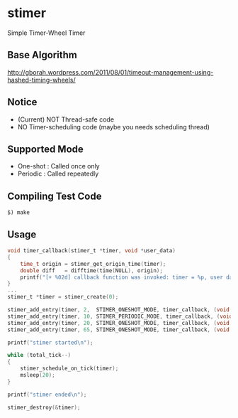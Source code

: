 stimer
======

Simple Timer-Wheel Timer

Base Algorithm
---
http://gborah.wordpress.com/2011/08/01/timeout-management-using-hashed-timing-wheels/

Notice
---
* (Current) NOT Thread-safe code
* NO Timer-scheduling code (maybe you needs scheduling thread)

Supported Mode
---
* One-shot : Called once only
* Periodic : Called repeatedly

Compiling Test Code
---
```
$) make
```

Usage
---
```c
void timer_callback(stimer_t *timer, void *user_data)
{
    time_t origin = stimer_get_origin_time(timer);
    double diff   = difftime(time(NULL), origin);
    printf("[+ %02d] callback function was invoked: timer = %p, user data = %p\n", (int)diff, timer, user_data);
}
...
stimer_t *timer = stimer_create(0);

stimer_add_entry(timer, 2,  STIMER_ONESHOT_MODE, timer_callback, (void *)1);
stimer_add_entry(timer, 10, STIMER_PERIODIC_MODE, timer_callback, (void *)2);
stimer_add_entry(timer, 20, STIMER_ONESHOT_MODE, timer_callback, (void *)3);
stimer_add_entry(timer, 65, STIMER_ONESHOT_MODE, timer_callback, (void *)4);

printf("stimer started\n");

while (total_tick--)
{
    stimer_schedule_on_tick(timer);
    msleep(20);
}

printf("stimer ended\n");

stimer_destroy(&timer);
```